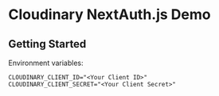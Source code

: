 # Cloudinary NextAuth.js Demo

## Getting Started

Environment variables:
```
CLOUDINARY_CLIENT_ID="<Your Client ID>"
CLOUDINARY_CLIENT_SECRET="<Your Client Secret>"
```
